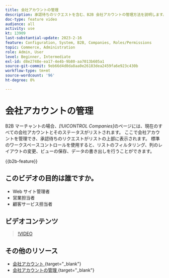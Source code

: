 ```yaml
---
title: 会社アカウントの管理
description: 承認待ちのリクエストを含む、B2B 会社アカウントの管理方法を説明します。
doc-type: feature video
audience: all
activity: use
kt: 13909
last-substantial-update: 2023-2-16
feature: Configuration, System, B2B, Companies, Roles/Permissions
topic: Commerce, Administration
role: Admin, User
level: Beginner, Intermediate
exl-id: d8e2748e-ea17-4e4b-9b80-aa7013b605a1
source-git-commit: 9eb66d4d0da8aa0e26183dea2459fa6e923c430b
workflow-type: tm+mt
source-wordcount: '96'
ht-degree: 0%

---
```


# 会社アカウントの管理

B2B マーチャントの場合、_[!UICONTROL Companies]_&#x200B;のページには、現在のすべての会社アカウントとそのステータスがリストされます。 ここで会社アカウントを管理でき、承認待ちのリクエストがリストの上部に表示されます。 標準のワークスペースコントロールを使用すると、リストのフィルタリング、列のレイアウトの変更、ビューの保存、データの書き出しを行うことができます。

{{b2b-feature}}

## このビデオの目的は誰ですか。

- Web サイト管理者
- 営業担当者
- 顧客サービス担当者

## ビデオコンテンツ

>[!VIDEO](https://video.tv.adobe.com/v/3410773?quality=12&learn=on&captions=jpn)

## その他のリソース

- [&#x200B; 会社アカウント &#x200B;](https://experienceleague.adobe.com/docs/commerce-admin/b2b/companies/account-companies.html?lang=ja){target="_blank"}
- [&#x200B; 会社アカウントの管理 &#x200B;](https://experienceleague.adobe.com/docs/commerce-admin/b2b/companies/account-company-manage.html?lang=ja){target="_blank"}
